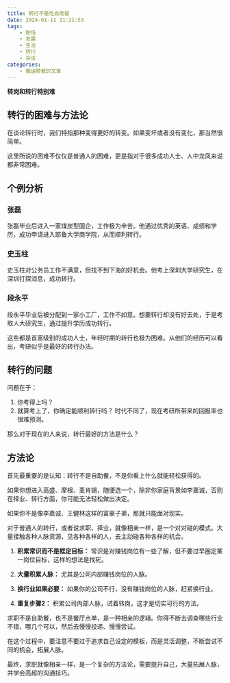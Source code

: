 ```yaml
---
title: 转行不是吃自助餐
date: 2024-01-11 11:21:53
tags:
    - 职场
    - 发展
    - 生活
    - 转行
    - 杂谈
categories: 
    - 搬运转载的文章
---
```



**转岗和转行特别难**
 
## 转行的困难与方法论

在谈论转行时，我们特指那种变得更好的转变。如果变坏或者没有变化，那当然很简单。

这里所说的困难不仅仅是普通人的困难，更是指对于很多成功人士、人中龙凤来说都非常困难。

## 个例分析

### 张磊
张磊毕业后进入一家煤炭型国企，工作极为辛苦。他通过优秀的英语、成绩和学历，成功申请进入耶鲁大学商学院，从而顺利转行。

### 史玉柱
史玉柱对公务员工作不满意，但找不到下海的好机会。他考上深圳大学研究生，在深圳打探消息，成功转行。

### 段永平
段永平毕业后被分配到一家小工厂，工作不如意。想要转行却没有好去处，于是考取人大研究生，通过提升学历成功转行。

这些都是首富级别的成功人士，年轻时期的转行也极为困难。从他们的经历可以看出，考研似乎是最好的转行办法。

## 转行的问题

问题在于：
1. 你考得上吗？
2. 就算考上了，你确定能顺利转行吗？
时代不同了，现在考研所带来的回报率也很难预测。

那么对于现在的人来说，转行最好的方法是什么？

## 方法论

首先最重要的是认知：转行不是自助餐，不是你看上什么就能轻松获得的。

如果你想进入高盛、摩根、麦肯锡，随便选一个，除非你家庭背景如李嘉诚，否则在择业、转行方面，你可能无法轻松做出决定。

如果你不是像李嘉诚、王健林这样的富豪子弟，那就只能面对现实。

对于普通人的转行，或者说求职、择业，就像相亲一样，是一个对对碰的模式。大量接触各种人脉资源，见各种各样的人，去主动碰各种各样的机会。

1. **积累常识而不是框定目标：** 常识是对赚钱岗位有一些了解，但不要过早圈定某一岗位目标，这样的想法是找死。
  
2. **大量积累人脉：** 尤其是公司内部赚钱岗位的人脉。

3. **换行业如果必要：** 如果你的公司不行，没有赚钱岗位的人脉，赶紧换行业。

4. **重复步骤2：** 积累公司内部人脉，试着转岗，这才是切实可行的方法。

求职不是自助餐，也不是餐厅点单，是一种相亲的逻辑。你得不断去调查哪些行业不错，哪几个可以，然后去慢慢投递、慢慢尝试。

在这个过程中，要注意不要过于追求自己设定的模板，而是灵活调整，不断尝试不同的机会，拓展人脉。

最终，求职就像相亲一样，是一个复杂的方法论，需要提升自己，大量拓展人脉，并学会高超的沟通技巧。